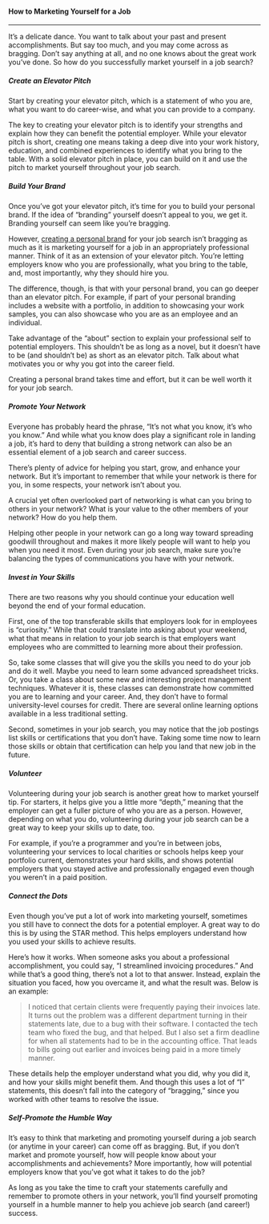 #### How to Marketing Yourself for a Job
---

It’s a delicate dance. You want to talk about your past and present accomplishments. But say too much, and you may come across as bragging. Don’t say anything at all, and no one knows about the great work you’ve done. So how do you successfully market yourself in a job search?

##### Create an Elevator Pitch
Start by creating your elevator pitch, which is a statement of who you are, what you want to do career-wise, and what you can provide to a company.

The key to creating your elevator pitch is to identify your strengths and explain how they can benefit the potential employer. While your elevator pitch is short, creating one means taking a deep dive into your work history, education, and combined experiences to identify what you bring to the table. With a solid elevator pitch in place, you can build on it and use the pitch to market yourself throughout your job search.

##### Build Your Brand
Once you’ve got your elevator pitch, it’s time for you to build your personal brand. If the idea of “branding” yourself doesn’t appeal to you, we get it. Branding yourself can seem like you’re bragging.

However, [creating a personal brand](./personal-brand.md) for your job search isn’t bragging as much as it is marketing yourself for a job in an appropriately professional manner. Think of it as an extension of your elevator pitch. You’re letting employers know who you are professionally, what you bring to the table, and, most importantly, why they should hire you.

The difference, though, is that with your personal brand, you can go deeper than an elevator pitch. For example, if part of your personal branding includes a website with a portfolio, in addition to showcasing your work samples, you can also showcase who you are as an employee and an individual.

Take advantage of the “about” section to explain your professional self to potential employers. This shouldn’t be as long as a novel, but it doesn’t have to be (and shouldn’t be) as short as an elevator pitch. Talk about what motivates you or why you got into the career field.

Creating a personal brand takes time and effort, but it can be well worth it for your job search.

##### Promote Your Network
Everyone has probably heard the phrase, “It’s not what you know, it’s who you know.” And while what you know does play a significant role in landing a job, it’s hard to deny that building a strong network can also be an essential element of a job search and career success.

There’s plenty of advice for helping you start, grow, and enhance your network. But it’s important to remember that while your network is there for you, in some respects, your network isn’t about you.

A crucial yet often overlooked part of networking is what can you bring to others in your network? What is your value to the other members of your network? How do you help them.

Helping other people in your network can go a long way toward spreading goodwill throughout and makes it more likely people will want to help you when you need it most. Even during your job search, make sure you’re balancing the types of communications you have with your network.

##### Invest in Your Skills
There are two reasons why you should continue your education well beyond the end of your formal education.

First, one of the top transferable skills that employers look for in employees is “curiosity.” While that could translate into asking about your weekend, what that means in relation to your job search is that employers want employees who are committed to learning more about their profession.

So, take some classes that will give you the skills you need to do your job and do it well. Maybe you need to learn some advanced spreadsheet tricks. Or, you take a class about some new and interesting project management techniques. Whatever it is, these classes can demonstrate how committed you are to learning and your career. And, they don’t have to formal university-level courses for credit. There are several online learning options available in a less traditional setting.

Second, sometimes in your job search, you may notice that the job postings list skills or certifications that you don’t have. Taking some time now to learn those skills or obtain that certification can help you land that new job in the future.

##### Volunteer
Volunteering during your job search is another great how to market yourself tip. For starters, it helps give you a little more “depth,” meaning that the employer can get a fuller picture of who you are as a person. However, depending on what you do, volunteering during your job search can be a great way to keep your skills up to date, too.

For example, if you’re a programmer and you’re in between jobs, volunteering your services to local charities or schools helps keep your portfolio current, demonstrates your hard skills, and shows potential employers that you stayed active and professionally engaged even though you weren’t in a paid position.

##### Connect the Dots
Even though you’ve put a lot of work into marketing yourself, sometimes you still have to connect the dots for a potential employer. A great way to do this is by using the STAR method. This helps employers understand how you used your skills to achieve results.

Here’s how it works. When someone asks you about a professional accomplishment, you could say, “I streamlined invoicing procedures.” And while that’s a good thing, there’s not a lot to that answer. Instead, explain the situation you faced, how you overcame it, and what the result was. Below is an example:

>I noticed that certain clients were frequently paying their invoices late. It turns out the problem was a different department turning in their statements late, due to a bug with their software. I contacted the tech team who fixed the bug, and that helped. But I also set a firm deadline for when all statements had to be in the accounting office. That leads to bills going out earlier and invoices being paid in a more timely manner.

These details help the employer understand what you did, why you did it, and how your skills might benefit them. And though this uses a lot of “I” statements, this doesn’t fall into the category of “bragging,” since you worked with other teams to resolve the issue.

##### Self-Promote the Humble Way
It’s easy to think that marketing and promoting yourself during a job search (or anytime in your career) can come off as bragging. But, if you don’t market and promote yourself, how will people know about your accomplishments and achievements? More importantly, how will potential employers know that you’ve got what it takes to do the job?

As long as you take the time to craft your statements carefully and remember to promote others in your network, you’ll find yourself promoting yourself in a humble manner to help you achieve job search (and career!) success.
